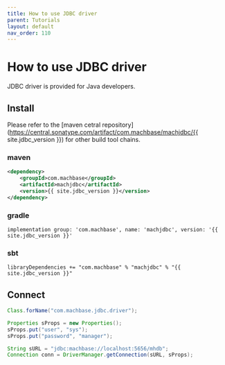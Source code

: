 ```yaml
---
title: How to use JDBC driver
parent: Tutorials
layout: default
nav_order: 110
---
```


# How to use JDBC driver

JDBC driver is provided for Java developers.

## Install

Please refer to the [maven cetral repository](https://central.sonatype.com/artifact/com.machbase/machjdbc/{{ site.jdbc_version }}) for other build tool chains.

### maven

```xml
<dependency>
    <groupId>com.machbase</groupId>
    <artifactId>machjdbc</artifactId>
    <version>{{ site.jdbc_version }}</version>
</dependency>
```

### gradle

```
implementation group: 'com.machbase', name: 'machjdbc', version: '{{ site.jdbc_version }}'
```

### sbt

```
libraryDependencies += "com.machbase" % "machjdbc" % "{{ site.jdbc_version }}"
```

## Connect

```java
Class.forName("com.machbase.jdbc.driver");

Properties sProps = new Properties();
sProps.put("user", "sys");
sProps.put("password", "manager");

String sURL = "jdbc:machbase://localhost:5656/mhdb";
Connection conn = DriverManager.getConnection(sURL, sProps);
```